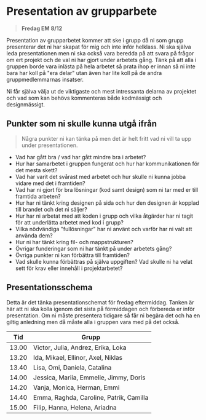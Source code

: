 # Presentation av grupparbete
> **Fredag EM 8/12**

Presentation av grupparbetet kommer att ske i grupp då ni som grupp presenterar det ni har skapat för mig och inte inför helklass. Ni ska själva leda presentationen men ni ska också vara beredda på att svara på frågor om ert projekt och de val ni har gjort under arbetets gång. Tänk på att alla i gruppen borde vara inlästa på hela arbetet så prata ihop er innan så ni inte bara har koll på "era delar" utan även har lite koll på de andra gruppmedlemmarnas insatser.

Ni får själva välja ut de viktigaste och mest intressanta delarna av projektet och vad som kan behövs kommenteras både kodmässigt och designmässigt.

## Punkter som ni skulle kunna utgå ifrån

> Några punkter ni kan tänka på men det är helt fritt vad ni vill ta upp under presentationen.

* Vad har gått bra / vad har gått mindre bra i arbetet?
* Hur har samarbetet i gruppen fungerat och hur har kommunikationen för det mesta skett?
* Vad har varit det svårast med arbetet och hur skulle ni kunna jobba vidare med det i framtiden?
* Vad har ni gjort för bra lösningar (kod samt design) som ni tar med er till framtida arbeten?
* Hur har ni tänkt kring designen på sida och hur den designen är kopplad till brandet och det ni säljer?
* Hur har ni arbetat med att koden i grupp och vilka åtgärder har ni tagit för att underlätta arbetet med kod i grupp?
* Vilka nödvändiga "fullösningar" har ni använt och varför har ni valt att använda dem?
* Hur ni har tänkt kring fil- och mappstrukturen?
* Övrigar funderingar som ni har tänkt på under arbetets gång?
* Övriga punkter ni kan förbättra till framtiden?
* Vad skulle kunna förbättras på själva uppgiften? Vad skulle ni ha velat sett för krav eller innehåll i projektarbetet?

## Presentationsschema

Detta är det tänka presentationschemat för fredag eftermiddag. Tanken är här att ni ska kolla igenom det sista på förmiddagen och förbereda er inför presentation. Om ni måste presentera tidigare så får ni begära det och ha en giltig anledning men då måste alla i gruppen vara med på det också.

| Tid   | Grupp |
| ---   |  ---  |
| 13.00 | Victor, Julia, Andrez, Erika, Loka        |
| 13.20 | Ida, Mikael, Ellinor, Axel, Niklas        |
| 13.40 | Lisa, Omi, Daniela, Catalina              |
| 14.00 | Jessica, Mariia, Emmelie, Jimmy, Doris    |
| 14.20 | Vanja, Monica, Herman, Emmi               |
| 14.40 | Emma, Raghda, Caroline, Patrik, Camilla   |
| 15.00 | Filip, Hanna, Helena, Ariadna             |
